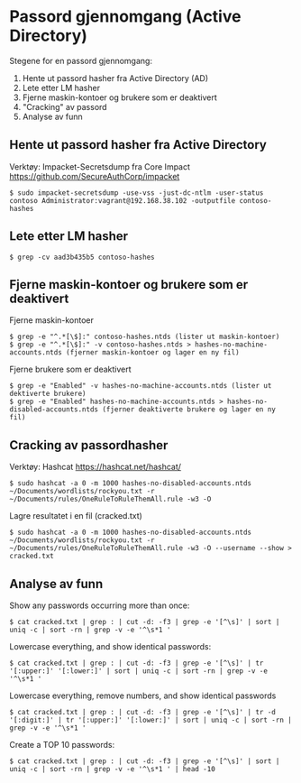 # Passord gjennomgang (Active Directory)

Stegene for en passord gjennomgang:
1. Hente ut passord hasher fra Active Directory (AD)
2. Lete etter LM hasher
3. Fjerne maskin-kontoer og brukere som er deaktivert
4. "Cracking" av passord
5. Analyse av funn


## Hente ut passord hasher fra Active Directory

Verktøy: Impacket-Secretsdump fra Core Impact
https://github.com/SecureAuthCorp/impacket

	$ sudo impacket-secretsdump -use-vss -just-dc-ntlm -user-status contoso Administrator:vagrant@192.168.38.102 -outputfile contoso-hashes


## Lete etter LM hasher

	$ grep -cv aad3b435b5 contoso-hashes


## Fjerne maskin-kontoer og brukere som er deaktivert 

Fjerne maskin-kontoer

	$ grep -e "^.*[\$]:" contoso-hashes.ntds (lister ut maskin-kontoer)
	$ grep -e "^.*[\$]:" -v contoso-hashes.ntds > hashes-no-machine-accounts.ntds (fjerner maskin-kontoer og lager en ny fil)

Fjerne brukere som er deaktivert

	$ grep -e "Enabled" -v hashes-no-machine-accounts.ntds (lister ut dektiverte brukere)
	$ grep -e "Enabled" hashes-no-machine-accounts.ntds > hashes-no-disabled-accounts.ntds (fjerner deaktiverte brukere og lager en ny fil)


## Cracking av passordhasher

Verktøy: Hashcat
https://hashcat.net/hashcat/

	$ sudo hashcat -a 0 -m 1000 hashes-no-disabled-accounts.ntds ~/Documents/wordlists/rockyou.txt -r ~/Documents/rules/OneRuleToRuleThemAll.rule -w3 -O

Lagre resultatet i en fil (cracked.txt)
	
	$ sudo hashcat -a 0 -m 1000 hashes-no-disabled-accounts.ntds ~/Documents/wordlists/rockyou.txt -r ~/Documents/rules/OneRuleToRuleThemAll.rule -w3 -O --username --show > cracked.txt


## Analyse av funn

Show any passwords occurring more than once:

	$ cat cracked.txt | grep : | cut -d: -f3 | grep -e '[^\s]' | sort | uniq -c | sort -rn | grep -v -e '^\s*1 '

Lowercase everything, and show identical passwords:

	$ cat cracked.txt | grep : | cut -d: -f3 | grep -e '[^\s]' | tr '[:upper:]' '[:lower:]' | sort | uniq -c | sort -rn | grep -v -e '^\s*1 '

Lowercase everything, remove numbers, and show identical passwords

	$ cat cracked.txt | grep : | cut -d: -f3 | grep -e '[^\s]' | tr -d '[:digit:]' | tr '[:upper:]' '[:lower:]' | sort | uniq -c | sort -rn | grep -v -e '^\s*1 '

Create a TOP 10 passwords:

	$ cat cracked.txt | grep : | cut -d: -f3 | grep -e '[^\s]' | sort | uniq -c | sort -rn | grep -v -e '^\s*1 ' | head -10







